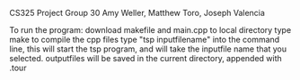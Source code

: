 CS325 Project Group 30
Amy Weller, Matthew Toro, Joseph Valencia

To run the program: 
download makefile and main.cpp to local directory
type make to compile the cpp files
type "tsp inputfilename" into the command line, this will start the tsp program, and will take the inputfile name that you selected.
outputfiles will be saved in the current directory, appended with .tour

